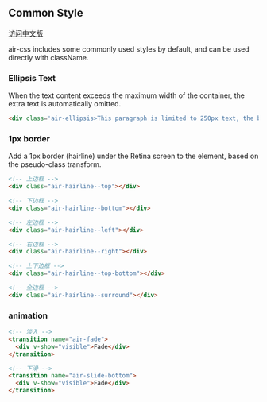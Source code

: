 ## Common Style

[访问中文版](https://github.com/AlanZou007/air-css/blob/master/zh-CN.md)

air-css includes some commonly used styles by default, and can be used directly with className.

### Ellipsis Text
When the text content exceeds the maximum width of the container, the extra text is automatically omitted.
```html
<div class='air-ellipsis>This paragraph is limited to 250px text, the background content will be omitted</div>
```

### 1px border
Add a 1px border (hairline) under the Retina screen to the element, based on the pseudo-class transform.

```html
<!-- 上边框 -->
<div class="air-hairline--top"></div>

<!-- 下边框 -->
<div class="air-hairline--bottom"></div>

<!-- 左边框 -->
<div class="air-hairline--left"></div>

<!-- 右边框 -->
<div class="air-hairline--right"></div>

<!-- 上下边框 -->
<div class="air-hairline--top-bottom"></div>

<!-- 全边框 -->
<div class="air-hairline--surround"></div>
```

### animation
```html
<!-- 淡入 -->
<transition name="air-fade">
  <div v-show="visible">Fade</div>
</transition>

<!-- 下滑 -->
<transition name="air-slide-bottom">
  <div v-show="visible">Fade</div>
</transition>
```